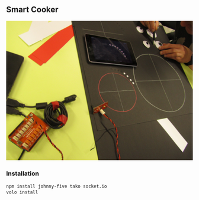 ## Smart Cooker

![](screenshot.jpg)

### Installation

```
npm install johnny-five tako socket.io
volo install
```
